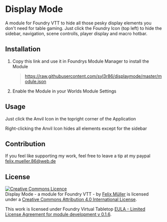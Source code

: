 # Display Mode
A module for Foundry VTT to hide all those pesky display elements you don't need for table gaming. Just click the Foundry Icon (top left) to hide the sidebar, navigation, scene controlls, player display and macro hotbar.

## Installation
1. Copy this link and use it in Foundrys Module Manager to install the Module

    > https://raw.githubusercontent.com/syl3r86/displaymode/master/module.json
    
2. Enable the Module in your Worlds Module Settings

## Usage
Just click the Anvil Icon in the topright corner of the Application

Right-clicking the Anvil Icon hides all elements except for the sidebar

## Contribution
If you feel like supporting my work, feel free to leave a tip at my paypal felix.mueller.86@web.de

## License
<a rel="license" href="http://creativecommons.org/licenses/by/4.0/"><img alt="Creative Commons Licence" style="border-width:0" src="https://i.creativecommons.org/l/by/4.0/88x31.png" /></a><br /><span xmlns:dct="http://purl.org/dc/terms/" property="dct:title">Display Mode - a module for Foundry VTT -</span> by <a xmlns:cc="http://creativecommons.org/ns#" href="https://github.com/syl3r86?tab=repositories" property="cc:attributionName" rel="cc:attributionURL">Felix Müller</a> is licensed under a <a rel="license" href="http://creativecommons.org/licenses/by/4.0/">Creative Commons Attribution 4.0 International License</a>.

This work is licensed under Foundry Virtual Tabletop [EULA - Limited License Agreement for module development v 0.1.6](http://foundryvtt.com/pages/license.html).
